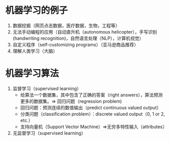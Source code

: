 # 机器学习的例子
1. 数据挖掘（网页点击数据，医疗数据，生物，工程等）  
2. 无法手动编程的应用（自动直升机（autonomous helicopter），手写识别(handwriting recognition)，自然语言处理（NLP），计算机视觉）  
3. 自定义程序（self-customizing programs）（亚马逊商品推荐）  
4. 理解人类学习（大脑）  
# 机器学习算法
1. 监督学习（supervised learning）  
   + 给算法一个数据集，其中包含了正确的答案（right answers），算法预测更多的数据集。=> 回归问题（regression problem)
   + 回归问题：预测连续的数值输出（predict continuous valued output）
   + 分类问题（classification problem）：discrete valued output（0, 1 or 2, etc.）
   + 支持向量机（Support Vector Machine）=>无穷多特性输入（attributes）
2. 无监督学习（supervised learning）
